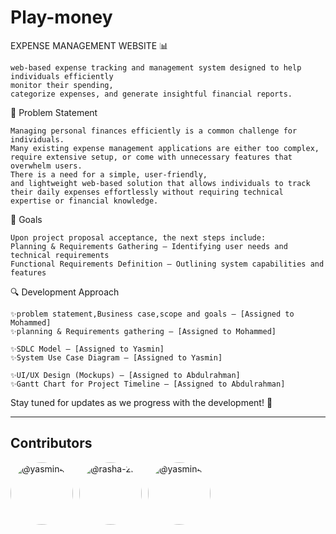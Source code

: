 # Play-money

EXPENSE MANAGEMENT WEBSITE 📊

    web-based expense tracking and management system designed to help individuals efficiently 
    monitor their spending, 
    categorize expenses, and generate insightful financial reports.

📌 Problem Statement

    Managing personal finances efficiently is a common challenge for individuals. 
    Many existing expense management applications are either too complex, 
    require extensive setup, or come with unnecessary features that overwhelm users.
    There is a need for a simple, user-friendly, 
    and lightweight web-based solution that allows individuals to track 
    their daily expenses effortlessly without requiring technical expertise or financial knowledge.


🎯 Goals

    Upon project proposal acceptance, the next steps include:
    Planning & Requirements Gathering – Identifying user needs and technical requirements
    Functional Requirements Definition – Outlining system capabilities and features


🔍 Development Approach

    ✨problem statement,Business case,scope and goals – [Assigned to Mohammed]
    ✨planning & Requirements gathering – [Assigned to Mohammed]
    
    ✨SDLC Model – [Assigned to Yasmin]
    ✨System Use Case Diagram – [Assigned to Yasmin]
    
    ✨UI/UX Design (Mockups) – [Assigned to Abdulrahman]
    ✨Gantt Chart for Project Timeline – [Assigned to Abdulrahman]


Stay tuned for updates as we progress with the development! 🚀

<!-- - Project Archiving & Activity Logs   -->
<!-- - CI/CD Ready: GitHub Actions, Docker, Maven -->

<!-- ---

## Pages
- **index.html** — Landing Page  
- **login.html** — User Authentication  
- **dashboard.html** — Project Overview and Navigation  
- **tasks.html** — Task Management Interface  
- **admin.html** — Admin Controls and Role Management   -->

---

## Contributors
<div style="display: flex; align-items: center; margin-bottom: 20px;">
     <a href="https://github.com/yasmin41" style="text-decoration: none; display: flex; align-items: center;">
        <img src="https://github.com/yasmin41.png" alt="@yasmin41" title="@yasmin41" width="100px" height="100px" style="border-radius: 50%; margin-right: 10px;">
    </a>
    <a href="https://github.com/proganajlat03" style="text-decoration: none; display: flex; align-items: center;">
        <img src="https://github.com/proganajlat03.png" alt="@rasha-2k" title="@rasha-2k" width="100px" height="100px" style="border-radius: 50%; margin-right: 10px;">
    </a>
     <a href="https://github.com/MohamadBraighesh" style="text-decoration: none; display: flex; align-items: center;">
        <img src="https://github.com/MohamadBraighesh.png" alt="@yasmin41" title="@yasmin41" width="100px" height="100px" style="border-radius: 50%; margin-right: 10px;">
    </a>
   
</div>
